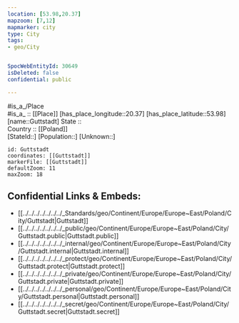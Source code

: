 ```yaml
---
location: [53.98,20.37] 
mapzoom: [7,12] 
mapmarker: city 
type: City
tags:
- geo/City


SpocWebEntityId: 30649
isDeleted: false
confidential: public

---
```

#is_a_/Place  
#is_a_ :: [[Place]] 
[has_place_longitude::20.37] 
[has_place_latitude::53.98] 
[name::Guttstadt] 
State ::  
Country :: [[Poland]]  
[StateId::] 
[Population::] 
[Unknown::] 


```leaflet
id: Guttstadt
coordinates: [[Guttstadt]] 
markerFile: [[Guttstadt]] 
defaultZoom: 11 
maxZoom: 18
```


## Confidential Links & Embeds: 
- [[../../../../../../../_Standards/geo/Continent/Europe/Europe~East/Poland/City/Guttstadt|Guttstadt]] 
- [[../../../../../../../_public/geo/Continent/Europe/Europe~East/Poland/City/Guttstadt.public|Guttstadt.public]] 
- [[../../../../../../../_internal/geo/Continent/Europe/Europe~East/Poland/City/Guttstadt.internal|Guttstadt.internal]] 
- [[../../../../../../../_protect/geo/Continent/Europe/Europe~East/Poland/City/Guttstadt.protect|Guttstadt.protect]] 
- [[../../../../../../../_private/geo/Continent/Europe/Europe~East/Poland/City/Guttstadt.private|Guttstadt.private]] 
- [[../../../../../../../_personal/geo/Continent/Europe/Europe~East/Poland/City/Guttstadt.personal|Guttstadt.personal]] 
- [[../../../../../../../_secret/geo/Continent/Europe/Europe~East/Poland/City/Guttstadt.secret|Guttstadt.secret]] 
